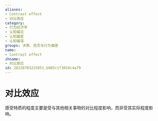 ```yaml
---
aliases:
- Contrast effect
- 对比效应
category:
- 行为经济学
- 认知偏见
- 认知偏差
- 认知偏误
groups: 决策、信念与行为偏差
name:
- Contrast effect
zhname:
- 对比效应
id: 20220703225851_b085c1f3016c4a79
---
```


# 对比效应

感受特质的程度主要是受与其他相关事物的对比程度影响，而非受其实际程度影响。
